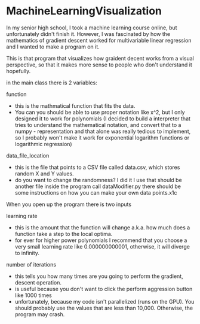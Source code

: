 # MachineLearningVisualization


In my senior high school, I took a machine learning course online, but unfortunately didn't finish it. 
However, I was fascinated by how the mathematics of gradient descent worked for multivariable linear regression and I wanted to make a program on it.

This is that program that visualizes how graident decent works from a visual perspective, so that it makes more sense to people who don't understand it hopefully.

in the main class there is 2 variables:

function
- this is the mathmatical function that fits the data. 
- You can you should be able to use proper notation like x^2, but I only designed it to work for polynomials (I decided to build a interpreter that tries to understand the mathematical notation, and convert that to a numpy - representation and that alone was really tedious to implement, so I probably won't make it work for exponential logarithm functions or logarithmic regression)

data_file_location

- this is the file that points to a CSV file called data.csv, which stores random X and Y values.
- do you want to change the randomness? I did it I use that should be another file inside the program call dataModifier.py there should be some instructions on how you can make your own data points.x1c

When you open up the program there is two inputs

learning rate
- this is the amount that the function will change a.k.a. how much does a function take a step to the local optima.
- for ever for higher power polynomials I recommend that you choose a very small learning rate like 0.000000000001, otherwise, it will diverge to infinity.

number of iterations
- this tells you how many times are you going to perform the gradient, descent operation.
- is useful because you don't want to click the perform aggression button like 1000 times
- unfortunately, because my code isn't parallelized (runs on the GPU). You should probably use the values that are less than 10,000. Otherwise, the program may crash.



